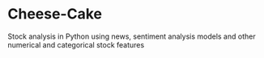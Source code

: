# Cheese-Cake
Stock analysis in Python using news, sentiment analysis models and other numerical and categorical stock features
